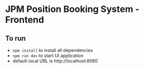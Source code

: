 # JPM Position Booking System - Frontend

## To run
- `npm install` to install all dependencies
- `npm run dev` to start UI application
- default local URL is http://localhost:8080